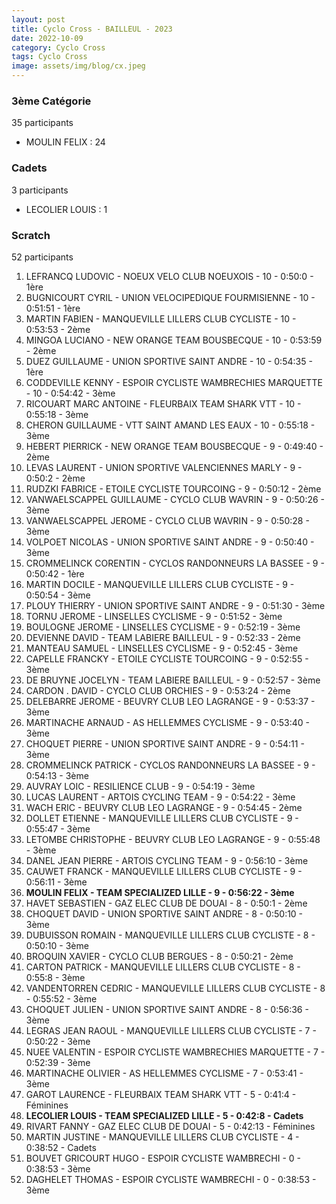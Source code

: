 ```yaml
---
layout: post
title: Cyclo Cross - BAILLEUL - 2023
date: 2022-10-09
category: Cyclo Cross
tags: Cyclo Cross
image: assets/img/blog/cx.jpeg
---
```


### 3ème Catégorie
35 participants
- MOULIN FELIX : 24

### Cadets
3 participants
- LECOLIER LOUIS : 1

### Scratch
52 participants
1. LEFRANCQ LUDOVIC - NOEUX VELO CLUB NOEUXOIS - 10 - 0:50:0 - 1ère
2. BUGNICOURT CYRIL - UNION VELOCIPEDIQUE FOURMISIENNE - 10 - 0:51:51 - 1ère
3. MARTIN FABIEN - MANQUEVILLE LILLERS CLUB CYCLISTE - 10 - 0:53:53 - 2ème
4. MINGOA LUCIANO - NEW ORANGE TEAM BOUSBECQUE - 10 - 0:53:59 - 2ème
5. DUEZ GUILLAUME - UNION SPORTIVE SAINT ANDRE - 10 - 0:54:35 - 1ère
6. CODDEVILLE KENNY - ESPOIR CYCLISTE WAMBRECHIES MARQUETTE - 10 - 0:54:42 - 3ème
7. RICOUART MARC ANTOINE - FLEURBAIX TEAM SHARK VTT - 10 - 0:55:18 - 3ème
8. CHERON GUILLAUME - VTT SAINT AMAND LES EAUX - 10 - 0:55:18 - 3ème
9. HEBERT PIERRICK - NEW ORANGE TEAM BOUSBECQUE - 9 - 0:49:40 - 2ème
10. LEVAS LAURENT - UNION SPORTIVE VALENCIENNES MARLY - 9 - 0:50:2 - 2ème
11. RUDZKI FABRICE - ETOILE CYCLISTE TOURCOING - 9 - 0:50:12 - 2ème
12. VANWAELSCAPPEL GUILLAUME - CYCLO CLUB WAVRIN - 9 - 0:50:26 - 3ème
13. VANWAELSCAPPEL JEROME - CYCLO CLUB WAVRIN - 9 - 0:50:28 - 3ème
14. VOLPOET NICOLAS - UNION SPORTIVE SAINT ANDRE - 9 - 0:50:40 - 3ème
15. CROMMELINCK CORENTIN - CYCLOS RANDONNEURS LA BASSEE - 9 - 0:50:42 - 1ère
16. MARTIN DOCILE - MANQUEVILLE LILLERS CLUB CYCLISTE - 9 - 0:50:54 - 3ème
17. PLOUY THIERRY - UNION SPORTIVE SAINT ANDRE - 9 - 0:51:30 - 3ème
18. TORNU JEROME - LINSELLES CYCLISME - 9 - 0:51:52 - 3ème
19. BOULOGNE JEROME - LINSELLES CYCLISME - 9 - 0:52:19 - 3ème
20. DEVIENNE DAVID - TEAM LABIERE BAILLEUL - 9 - 0:52:33 - 2ème
21. MANTEAU SAMUEL - LINSELLES CYCLISME - 9 - 0:52:45 - 3ème
22. CAPELLE FRANCKY - ETOILE CYCLISTE TOURCOING - 9 - 0:52:55 - 3ème
23. DE BRUYNE JOCELYN - TEAM LABIERE BAILLEUL - 9 - 0:52:57 - 3ème
24. CARDON . DAVID - CYCLO CLUB ORCHIES - 9 - 0:53:24 - 2ème
25. DELEBARRE JEROME - BEUVRY CLUB LEO LAGRANGE - 9 - 0:53:37 - 3ème
26. MARTINACHE ARNAUD - AS HELLEMMES CYCLISME - 9 - 0:53:40 - 3ème
27. CHOQUET PIERRE - UNION SPORTIVE SAINT ANDRE - 9 - 0:54:11 - 3ème
28. CROMMELINCK PATRICK - CYCLOS RANDONNEURS LA BASSEE - 9 - 0:54:13 - 3ème
29. AUVRAY LOIC - RESILIENCE CLUB - 9 - 0:54:19 - 3ème
30. LUCAS LAURENT - ARTOIS CYCLING TEAM - 9 - 0:54:22 - 3ème
31. WACH ERIC - BEUVRY CLUB LEO LAGRANGE - 9 - 0:54:45 - 2ème
32. DOLLET ETIENNE - MANQUEVILLE LILLERS CLUB CYCLISTE - 9 - 0:55:47 - 3ème
33. LETOMBE CHRISTOPHE - BEUVRY CLUB LEO LAGRANGE - 9 - 0:55:48 - 3ème
34. DANEL JEAN PIERRE - ARTOIS CYCLING TEAM - 9 - 0:56:10 - 3ème
35. CAUWET FRANCK - MANQUEVILLE LILLERS CLUB CYCLISTE - 9 - 0:56:11 - 3ème
36. **MOULIN FELIX - TEAM SPECIALIZED LILLE - 9 - 0:56:22 - 3ème**
37. HAVET SEBASTIEN - GAZ ELEC CLUB DE DOUAI - 8 - 0:50:1 - 2ème
38. CHOQUET DAVID - UNION SPORTIVE SAINT ANDRE - 8 - 0:50:10 - 3ème
39. DUBUISSON ROMAIN - MANQUEVILLE LILLERS CLUB CYCLISTE - 8 - 0:50:10 - 3ème
40. BROQUIN XAVIER - CYCLO CLUB BERGUES - 8 - 0:50:21 - 2ème
41. CARTON PATRICK - MANQUEVILLE LILLERS CLUB CYCLISTE - 8 - 0:55:8 - 3ème
42. VANDENTORREN CEDRIC - MANQUEVILLE LILLERS CLUB CYCLISTE - 8 - 0:55:52 - 3ème
43. CHOQUET JULIEN - UNION SPORTIVE SAINT ANDRE - 8 - 0:56:36 - 3ème
44. LEGRAS JEAN RAOUL - MANQUEVILLE LILLERS CLUB CYCLISTE - 7 - 0:50:22 - 3ème
45. NUEE VALENTIN - ESPOIR CYCLISTE WAMBRECHIES MARQUETTE - 7 - 0:52:39 - 3ème
46. MARTINACHE OLIVIER - AS HELLEMMES CYCLISME - 7 - 0:53:41 - 3ème
47. GAROT LAURENCE - FLEURBAIX TEAM SHARK VTT - 5 - 0:41:4 - Féminines
48. **LECOLIER LOUIS - TEAM SPECIALIZED LILLE - 5 - 0:42:8 - Cadets**
49. RIVART FANNY - GAZ ELEC CLUB DE DOUAI - 5 - 0:42:13 - Féminines
50. MARTIN JUSTINE - MANQUEVILLE LILLERS CLUB CYCLISTE - 4 - 0:38:52 - Cadets
51. BOUVET GRICOURT HUGO - ESPOIR CYCLISTE WAMBRECHI - 0 - 0:38:53 - 3ème
52. DAGHELET THOMAS - ESPOIR CYCLISTE WAMBRECHI - 0 - 0:38:53 - 3ème
